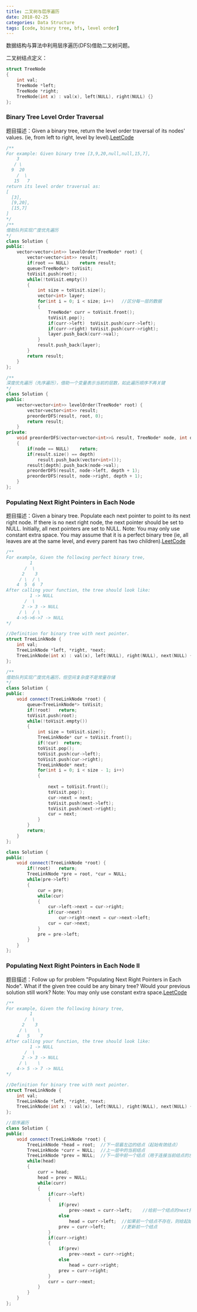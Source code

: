 ```yaml
---
title: 二叉树与层序遍历
date: 2018-02-25
categories: Data Structure
tags: [code, binary tree, bfs, level order]
---
```

数据结构与算法中利用层序遍历(DFS)借助二叉树问题。
<!--more-->

二叉树结点定义：
```cpp
struct TreeNode 
{
    int val;
    TreeNode *left;
    TreeNode *right;
    TreeNode(int x) : val(x), left(NULL), right(NULL) {}
};
```

### Binary Tree Level Order Traversal
题目描述：Given a binary tree, return the level order traversal of its nodes' values. (ie, from left to right, level by level).[LeetCode](https://leetcode.com/problems/binary-tree-level-order-traversal/description/)
```cpp
/**
For example: Given binary tree [3,9,20,null,null,15,7],
    3
   / \
  9  20
    /  \
   15   7
return its level order traversal as:
[
  [3],
  [9,20],
  [15,7]
]
*/
/**
借助队列实现广度优先遍历
*/
class Solution {
public:
    vector<vector<int>> levelOrder(TreeNode* root) {
        vector<vector<int>> result;
        if(root == NULL)    return result;
        queue<TreeNode*> toVisit;
        toVisit.push(root);
        while(!toVisit.empty())
        {
            int size = toVisit.size();
            vector<int> layer;
            for(int i = 0; i < size; i++)   //区分每一层的数据
            {
                TreeNode* curr = toVisit.front();
                toVisit.pop();
                if(curr->left)  toVisit.push(curr->left);
                if(curr->right) toVisit.push(curr->right);
                layer.push_back(curr->val);
            }
            result.push_back(layer);
        }
        return result;
    }
};

/**
深度优先遍历（先序遍历），借助一个变量表示当前的层数，如此遍历顺序不再关键
*/
class Solution {
public:
    vector<vector<int>> levelOrder(TreeNode* root) {
        vector<vector<int>> result;
        preorderDFS(result, root, 0);
        return result;
    }
private:
    void preorderDFS(vector<vector<int>>& result, TreeNode* node, int depth)
    {
        if(node == NULL)    return;
        if(result.size() == depth)
            result.push_back(vector<int>());
        result[depth].push_back(node->val);
        preorderDFS(result, node->left, depth + 1);
        preorderDFS(result, node->right, depth + 1);
    }
};
```

### Populating Next Right Pointers in Each Node
题目描述：Given a binary tree. Populate each next pointer to point to its next right node. If there is no next right node, the next pointer should be set to NULL. Initially, all next pointers are set to NULL.
Note: You may only use constant extra space. You may assume that it is a perfect binary tree (ie, all leaves are at the same level, and every parent has two children).[LeetCode](https://leetcode.com/problems/populating-next-right-pointers-in-each-node/description/)
```cpp
/**
For example, Given the following perfect binary tree,
         1
       /  \
      2    3
     / \  / \
    4  5  6  7
After calling your function, the tree should look like:
         1 -> NULL
       /  \
      2 -> 3 -> NULL
     / \  / \
    4->5->6->7 -> NULL
*/

//Definition for binary tree with next pointer.
struct TreeLinkNode {
    int val;
    TreeLinkNode *left, *right, *next;
    TreeLinkNode(int x) : val(x), left(NULL), right(NULL), next(NULL) {}
};

/**
借助队列实现广度优先遍历，但空间复杂度不是常量存储
*/
class Solution {
public:
    void connect(TreeLinkNode *root) {
        queue<TreeLinkNode*> toVisit;
        if(!root)   return;
        toVisit.push(root);
        while(!toVisit.empty())
        {
            int size = toVisit.size();
            TreeLinkNode* cur = toVisit.front();
            if(!cur)  return;
            toVisit.pop();
            toVisit.push(cur->left);
            toVisit.push(cur->right);
            TreeLinkNode* next;
            for(int i = 0; i < size - 1; i++)
            {
                
                next = toVisit.front();
                toVisit.pop();
                cur->next = next;
                toVisit.push(next->left);
                toVisit.push(next->right);
                cur = next;
            }
        }
        return;
    }
};

class Solution {
public:
    void connect(TreeLinkNode *root) {
        if(!root)   return;
        TreeLinkNode *pre = root, *cur = NULL;
        while(pre->left)
        {
            cur = pre;
            while(cur)
            {
                cur->left->next = cur->right;
                if(cur->next)
                    cur->right->next = cur->next->left;
                cur = cur->next;
            }
            pre = pre->left;
        }
    }
};
```

### Populating Next Right Pointers in Each Node II
题目描述：Follow up for problem "Populating Next Right Pointers in Each Node". What if the given tree could be any binary tree? Would your previous solution still work? Note: You may only use constant extra space.[LeetCode](https://leetcode.com/problems/populating-next-right-pointers-in-each-node-ii/description/)
```cpp
/**
For example, Given the following binary tree,
         1
       /  \
      2    3
     / \    \
    4   5    7
After calling your function, the tree should look like:
         1 -> NULL
       /  \
      2 -> 3 -> NULL
     / \    \
    4-> 5 -> 7 -> NULL
*/

//Definition for binary tree with next pointer.
struct TreeLinkNode {
    int val;
    TreeLinkNode *left, *right, *next;
    TreeLinkNode(int x) : val(x), left(NULL), right(NULL), next(NULL) {}
};

//层序遍历
class Solution {
public:
    void connect(TreeLinkNode *root) {
        TreeLinkNode *head = root;  //下一层最左边的结点（起始有效结点）
        TreeLinkNode *curr = NULL;  //上一层中的当前结点
        TreeLinkNode *prev = NULL;  //下一层中前一个结点（用于连接当前结点的左子结点或右子结点作为其下一个结点）
        while(head)
        {
            curr = head;
            head = prev = NULL;
            while(curr)
            {
                if(curr->left)      
                {
                    if(prev)
                        prev->next = curr->left;    //给前一个结点的next指针赋值
                    else
                        head = curr->left;  //如果前一个结点不存在，则给起始结点赋值
                    prev = curr->left;      //更新前一个结点
                }
                if(curr->right)
                {
                    if(prev)
                        prev->next = curr->right;
                    else
                        head = curr->right;
                    prev = curr->right;
                }
                curr = curr->next;
            }
        }
    }
};
```